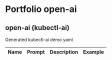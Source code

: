 # Portfolio open-ai

## open-ai (kubectl-ai)
Generated kubectl-ai demo yaml

| Name | Prompt | Description   | Example   |
|---   |---     |---            |---        |